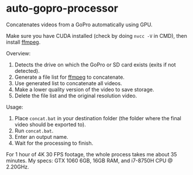 # auto-gopro-processor
Concatenates videos from a GoPro automatically using GPU.

Make sure you have CUDA installed (check by doing `nvcc -V` in CMD), then install [ffmpeg](https://www.ffmpeg.org/).

Overview:
1. Detects the drive on which the GoPro or SD card exists (exits if not detected).
2. Generate a file list for [ffmpeg](https://www.ffmpeg.org/) to concatenate.
3. Use generated list to concatenate all videos.
4. Make a lower quality version of the video to save storage.
5. Delete the file list and the original resolution video.

Usage:
1. Place `concat.bat` in your destination folder (the folder where the final video should be exported to).
2. Run `concat.bat`.
3. Enter an output name.
4. Wait for the processing to finish.

For 1 hour of 4K 30 FPS footage, the whole process takes me about 35 minutes. My specs: GTX 1060 6GB, 16GB RAM, and i7-8750H CPU @ 2.20GHz.
